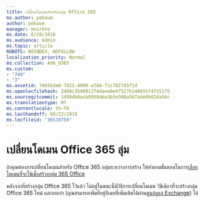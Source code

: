 ```yaml
---
title: เปลี่ยนโดเมนสำหรับกลุ่ม Office 365
ms.author: pebaum
author: pebaum
manager: mnirkhe
ms.date: 6/20/2018
ms.audience: Admin
ms.topic: article
ROBOTS: NOINDEX, NOFOLLOW
localization_priority: Normal
ms.collection: Adm_O365
ms.custom:
- "749"
- "3"
ms.assetid: 78695de0-7021-4900-a784-7cc782785f1d
ms.openlocfilehash: 2d08c3b4091274daee8e47527b14865574715176
ms.sourcegitcommit: 1d98db8acb9959aba3b5e308a567ade6b62da56c
ms.translationtype: MT
ms.contentlocale: th-TH
ms.lasthandoff: 08/22/2019
ms.locfileid: "36519750"
---
```

# <a name="change-the-domain-for-office-365-group"></a>เปลี่ยนโดเมน Office 365 ลุ่ม

ถ้าคุณต้องการเปลี่ยนโดเมนสำหรับ Office 365 กลุ่มระหว่างการสร้าง ให้ทำตามขั้นตอนในการ[เลือกโดเมนที่จะใช้เมื่อสร้างกลุ่ม 365 Office](https://support.office.com/article/7cf5655d-e523-4bc3-a93b-3ccebf44a01a.aspx)
  
หลังจากที่สร้างกลุ่ม Office 365 ไว้แล้ว ไม่อยู่ในขณะนี้มีวิธีการเปลี่ยนโดเมน วิธีเดียวที่จะสร้างกลุ่ม Office 365 ใหม่ และลบเก่า (คุณสามารถเพิ่มที่อยู่อีเมลที่เพิ่มเติมได้ผ่าน[ศูนย์ดูแล Exchange](https://outlook.office365.com/ecp.aspx)) ได้